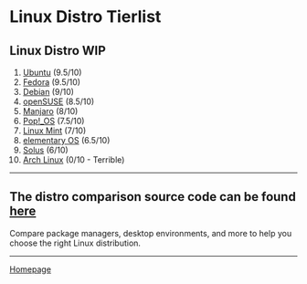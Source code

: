 # Linux Distro Tierlist

## Linux Distro WIP

1. [Ubuntu](https://ubuntu.com/) (9.5/10)
2. [Fedora](https://getfedora.org/) (9.5/10)
3. [Debian](https://www.debian.org/) (9/10)
4. [openSUSE](https://www.opensuse.org/) (8.5/10)
5. [Manjaro](https://manjaro.org/) (8/10)
6. [Pop!_OS](https://pop.system76.com/) (7.5/10)
7. [Linux Mint](https://linuxmint.com/) (7/10)
8. [elementary OS](https://elementary.io/) (6.5/10)
9. [Solus](https://getsol.us/) (6/10)
10. [Arch Linux](https://www.archlinux.org/) (0/10 - Terrible)

---

## The distro comparison source code can be found [here](https://github.com/LinuxDistroComparison)

Compare package managers, desktop environments, and more to help you choose the right Linux distribution.

---

[Homepage](https://linuxdistrocomparison.github.io/)
